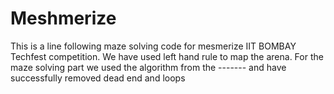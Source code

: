 # Meshmerize

This is a line following maze solving code for mesmerize IIT BOMBAY Techfest competition.
We have used left hand rule to map the arena. For the maze solving part we used the algorithm from the ------- and have successfully removed dead end and loops

